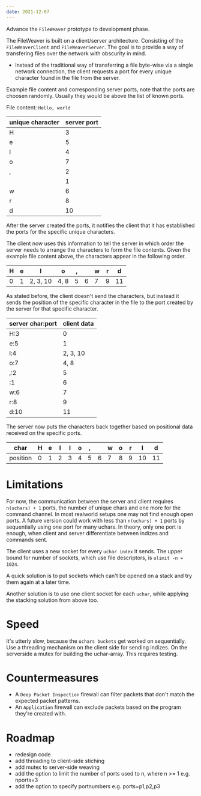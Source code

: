 ```yaml
---
date: 2021-12-07
---
```

Advance the `FileWeaver` prototype to development phase.

The FileWeaver is built on a client/server architecture. Consisting of the `FileWeaverClient` and `FileWeaverServer`. The goal is to provide a way of transfering files over the network with obscurity in mind.

* Instead of the traditional way of transferring a file byte-wise via a single network connection, the client requests a port for every unique character found in the file from the server.

Example file content and corresponding server ports, note that the ports are choosen randomly. Usually they would be above the list of known ports.

File content: `Hello, world`

| unique character | server port |
| --- | --- |
| H | 3 |
| e | 5 |
| l | 4 |
| o | 7 |
| , | 2 |
|   | 1 |
| w | 6 |
| r | 8 |
| d | 10 |

After the server created the ports, it notifies the client that it has established the ports for the specific unique characters.

The client now uses this information to tell the server in which order the server needs to arrange the characters to form the file contents. Given the example file content above, the characters appear in the following order.

| H | e | l | o | , |   | w | r | d |
| --- | --- | --- | --- | --- | --- | --- | --- | --- |
| 0 | 1 | 2, 3, 10 | 4, 8 | 5 | 6 | 7 | 9 | 11 |

As stated before, the client doesn't send the characters, but instead it sends the position of the specific character in the file to the port created by the server for that specific character.

| server char:port | client data |
| --- | --- |
| H:3 | 0 |
| e:5 | 1 |
| l:4 | 2, 3, 10 |
| o:7 | 4, 8 |
| ,:2 | 5 |
|  :1 | 6 |
| w:6 | 7 |
| r:8 | 9 |
| d:10 | 11 |

The server now puts the characters back together based on positional data received on the specific ports.

| char | H | e | l | l | o | , |   | w | o | r | l | d |
| --- | --- | --- | --- | --- | --- | --- | --- | --- | --- | --- | --- | --- |
| position | 0 | 1 | 2 | 3 | 4 | 5 | 6 | 7 | 8 | 9 | 10 | 11 |

# Limitations
For now, the communication between the server and client requires `n(uchars) + 1` ports, the number of unique chars and one more for the command channel. In most realworld setups one may not find enough open ports. A future version could work with less than `n(uchars) + 1` ports by sequentially using one port for many uchars. In theory, only one port is enough, when client and server differentiate between indizes and commands sent.

The client uses a new socket for every `uchar index` it sends. The upper bound for number of sockets, which use file descriptors, is `ulimit -n = 1024`.

A quick solution is to put sockets which can't be opened on a stack and try them again at a later time.

Another solution is to use one client socket for each `uchar`, while applying the stacking solution from above too.

# Speed
It's utterly slow, because the `uchars buckets` get worked on sequentially. Use a threading mechanism on the client side for sending indizes. On the serverside a mutex for building the uchar-array. This requires testing.

# Countermeasures
* A `Deep Packet Inspection` firewall can filter packets that don't match the expected packet patterns.
* An `Application` firewall can exclude packets based on the program they're created with.

# Roadmap
* redesign code
* add threading to client-side stiching
* add mutex to server-side weaving
* add the option to limit the number of ports used to n, where n >= 1 e.g. nports=3
* add the option to specify portnumbers e.g. ports=p1,p2,p3